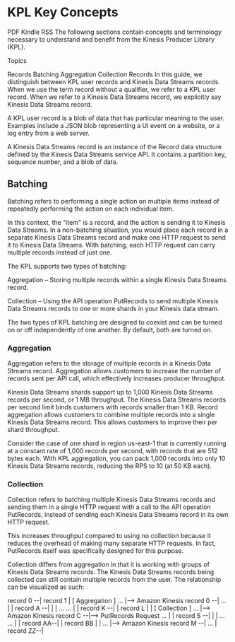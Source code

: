 # KPL Key Concepts
PDF
Kindle
RSS
The following sections contain concepts and terminology necessary to understand and benefit from the Kinesis Producer Library (KPL).

Topics

Records
Batching
Aggregation
Collection
Records
In this guide, we distinguish between KPL user records and Kinesis Data Streams records. When we use the term record without a qualifier, we refer to a KPL user record. When we refer to a Kinesis Data Streams record, we explicitly say Kinesis Data Streams record.

A KPL user record is a blob of data that has particular meaning to the user. Examples include a JSON blob representing a UI event on a website, or a log entry from a web server.

A Kinesis Data Streams record is an instance of the Record data structure defined by the Kinesis Data Streams service API. It contains a partition key, sequence number, and a blob of data.

## Batching
Batching refers to performing a single action on multiple items instead of repeatedly performing the action on each individual item.

In this context, the "item" is a record, and the action is sending it to Kinesis Data Streams. In a non-batching situation, you would place each record in a separate Kinesis Data Streams record and make one HTTP request to send it to Kinesis Data Streams. With batching, each HTTP request can carry multiple records instead of just one.

The KPL supports two types of batching:

Aggregation – Storing multiple records within a single Kinesis Data Streams record.

Collection – Using the API operation PutRecords to send multiple Kinesis Data Streams records to one or more shards in your Kinesis data stream.

The two types of KPL batching are designed to coexist and can be turned on or off independently of one another. By default, both are turned on.

### Aggregation
Aggregation refers to the storage of multiple records in a Kinesis Data Streams record. Aggregation allows customers to increase the number of records sent per API call, which effectively increases producer throughput.

Kinesis Data Streams shards support up to 1,000 Kinesis Data Streams records per second, or 1 MB throughput. The Kinesis Data Streams records per second limit binds customers with records smaller than 1 KB. Record aggregation allows customers to combine multiple records into a single Kinesis Data Streams record. This allows customers to improve their per shard throughput.

Consider the case of one shard in region us-east-1 that is currently running at a constant rate of 1,000 records per second, with records that are 512 bytes each. With KPL aggregation, you can pack 1,000 records into only 10 Kinesis Data Streams records, reducing the RPS to 10 (at 50 KB each).

### Collection
Collection refers to batching multiple Kinesis Data Streams records and sending them in a single HTTP request with a call to the API operation PutRecords, instead of sending each Kinesis Data Streams record in its own HTTP request.

This increases throughput compared to using no collection because it reduces the overhead of making many separate HTTP requests. In fact, PutRecords itself was specifically designed for this purpose.

Collection differs from aggregation in that it is working with groups of Kinesis Data Streams records. The Kinesis Data Streams records being collected can still contain multiple records from the user. The relationship can be visualized as such:

record 0 --|
record 1   |        [ Aggregation ]
    ...    |--> Amazon Kinesis record 0 --|
    ...    |                              |
record A --|                              |
                                          |
    ...                   ...             |
                                          |
record K --|                              |
record L   |                              |      [ Collection ]
    ...    |--> Amazon Kinesis record C --|--> PutRecords Request
    ...    |                              |
record S --|                              |
                                          |
    ...                   ...             |
                                          |
record AA--|                              |
record BB  |                              |
    ...    |--> Amazon Kinesis record M --|
    ...    |
record ZZ--|

